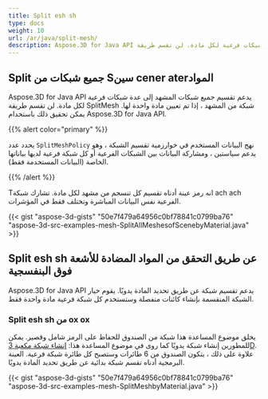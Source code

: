 ```yaml
---
title: Split esh sh
type: docs
weight: 10
url: /ar/java/split-mesh/
description: Aspose.3D for Java API يدعم تقسيم جميع شبكات المشهد إلى عدة شبكات فرعية لكل مادة. لن تقسم طريقة SplitMesh شبكة من المشهد ، إذا تم تعيين مادة واحدة لها. يمكن تحقيق ذلك باستخدام Aspose.3D for Java API.
---
```

##  **Split جميع شبكات من Sسين cener aterالمواد**
Aspose.3D for Java API يدعم تقسيم جميع شبكات المشهد إلى عدة شبكات فرعية لكل مادة. لن تقسم طريقة SplitMesh شبكة من المشهد ، إذا تم تعيين مادة واحدة لها. يمكن تحقيق ذلك باستخدام Aspose.3D for Java API.

{{% alert color="primary" %}} 

يحدد عدد `SplitMeshPolicy` نهج البيانات المستخدم في خوارزمية تقسيم الشبكة ، وهو يدعم سياستين ، ومشاركة البيانات بين الشبكات الفرعية أو كل شبكة فرعية لديها بياناتها الخاصة (البيانات المستخدمة فقط).

{{% /alert %}} 

Tانه رمز عينة أدناه تقسيم كل تنسجم من مشهد لكل مادة. تشارك شبكة ach ach الفرعية نفس البيانات المباشرة وتختلف فقط في المؤشرات.

{{< gist "aspose-3d-gists" "50e7f479a64956c0bf78841c0799ba76" "aspose-3d-src-examples-mesh-SplitAllMeshesofScenebyMaterial.java" >}}
##  **Split esh sh عن طريق التحقق من المواد المضادة للأشعة فوق البنفسجية**
Aspose.3D for Java API يدعم تقسيم شبكة عن طريق تحديد المادة يدويًا. يقوم خيار الشبكة المنقسمة بإنشاء كائنات منفصلة وستستخدم كل شبكة فرعية مادة واحدة فقط.
###  **Split esh sh من ox ox**
يخلق موضوع المساعدة هذا شبكة من الصندوق للحفاظ على الرمز شامل وقصير. يمكن للمطورين إنشاء شبكة يدويًا كما روى في موضوع المساعدة هذا: [إنشاء شبكة مكعبة 3D](https://docs.dynabic.com/display/3djava/Create+3D+Mesh+and+Scene). علاوة على ذلك ، يتكون الصندوق من 6 طائرات وستصبح كل طائرة شبكة فرعية. العينة البرمجية أدناه تقسم شبكة بدائية عن طريق تحديد المادة يدويًا.

{{< gist "aspose-3d-gists" "50e7f479a64956c0bf78841c0799ba76" "aspose-3d-src-examples-mesh-SplitMeshbyMaterial.java" >}}
